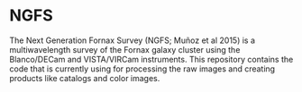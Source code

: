 # NGFS
The Next Generation Fornax Survey (NGFS; Muñoz et al 2015) is a multiwavelength survey of the Fornax galaxy cluster using the Blanco/DECam and VISTA/VIRCam instruments. This repository contains the code that is currently using for processing the raw images and creating products like catalogs and color images.
 
